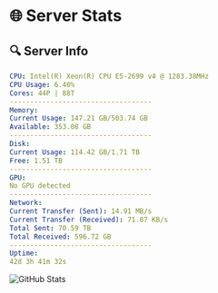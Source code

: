 # 🌐 Server Stats
## 🔍 Server Info
```yaml
CPU: Intel(R) Xeon(R) CPU E5-2699 v4 @ 1283.38MHz
CPU Usage: 6.40%
Cores: 44P | 88T
-----------------------------------
Memory:
Current Usage: 147.21 GB/503.74 GB
Available: 353.08 GB
-----------------------------------
Disk:
Current Usage: 114.42 GB/1.71 TB
Free: 1.51 TB
-----------------------------------
GPU:
No GPU detected
-----------------------------------
Network:
Current Transfer (Sent): 14.91 MB/s
Current Transfer (Received): 71.87 KB/s
Total Sent: 70.59 TB
Total Received: 596.72 GB
-----------------------------------
Uptime:
42d 3h 41m 32s
```
![GitHub Stats](https://img.shields.io/badge/Updated-2025-04-19_01:04:21-blue)